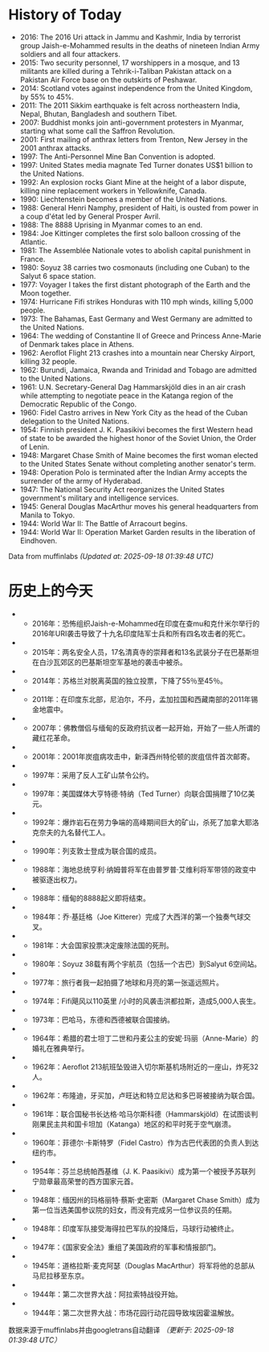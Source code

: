 # History of Today 

- 2016: The 2016 Uri attack in Jammu and Kashmir, India by terrorist group Jaish-e-Mohammed results in the deaths of nineteen Indian Army soldiers and all four attackers.
- 2015: Two security personnel, 17 worshippers in a mosque, and 13 militants are killed during a Tehrik-i-Taliban Pakistan attack on a Pakistan Air Force base on the outskirts of Peshawar.
- 2014: Scotland votes against independence from the United Kingdom, by 55% to 45%.
- 2011: The 2011 Sikkim earthquake is felt across northeastern India, Nepal, Bhutan, Bangladesh and southern Tibet.
- 2007: Buddhist monks join anti-government protesters in Myanmar, starting what some call the Saffron Revolution.
- 2001: First mailing of anthrax letters from Trenton, New Jersey in the 2001 anthrax attacks.
- 1997: The Anti-Personnel Mine Ban Convention is adopted.
- 1997: United States media magnate Ted Turner donates US$1 billion to the United Nations.
- 1992: An explosion rocks Giant Mine at the height of a labor dispute, killing nine replacement workers in Yellowknife, Canada.
- 1990: Liechtenstein becomes a member of the United Nations.
- 1988: General Henri Namphy, president of Haiti, is ousted from power in a coup d'état led by General Prosper Avril.
- 1988: The 8888 Uprising in Myanmar comes to an end.
- 1984: Joe Kittinger completes the first solo balloon crossing of the Atlantic.
- 1981: The Assemblée Nationale votes to abolish capital punishment in France.
- 1980: Soyuz 38 carries two cosmonauts (including one Cuban) to the Salyut 6 space station.
- 1977: Voyager I takes the first distant photograph of the Earth and the Moon together.
- 1974: Hurricane Fifi strikes Honduras with 110 mph winds, killing 5,000 people.
- 1973: The Bahamas, East Germany and West Germany are admitted to the United Nations.
- 1964: The wedding of Constantine II of Greece and Princess Anne-Marie of Denmark takes place in Athens.
- 1962: Aeroflot Flight 213 crashes into a mountain near Chersky Airport, killing 32 people.
- 1962: Burundi, Jamaica, Rwanda and Trinidad and Tobago are admitted to the United Nations.
- 1961: U.N. Secretary-General Dag Hammarskjöld dies in an air crash while attempting to negotiate peace in the Katanga region of the Democratic Republic of the Congo.
- 1960: Fidel Castro arrives in New York City as the head of the Cuban delegation to the United Nations.
- 1954: Finnish president J. K. Paasikivi becomes the first Western head of state to be awarded the highest honor of the Soviet Union, the Order of Lenin.
- 1948: Margaret Chase Smith of Maine becomes the first woman elected to the United States Senate without completing another senator's term.
- 1948: Operation Polo is terminated after the Indian Army accepts the surrender of the army of Hyderabad.
- 1947: The National Security Act reorganizes the United States government's military and intelligence services.
- 1945: General Douglas MacArthur moves his general headquarters from Manila to Tokyo.
- 1944: World War II: The Battle of Arracourt begins.
- 1944: World War II: Operation Market Garden results in the liberation of Eindhoven.

Data from muffinlabs
*(Updated at: 2025-09-18 01:39:48 UTC)*

# 历史上的今天 

- -  2016年：恐怖组织Jaish-e-Mohammed在印度在查mu和克什米尔举行的2016年URI袭击导致了十九名印度陆军士兵和所有四名攻击者的死亡。
- -  2015年：两名安全人员，17名清真寺的崇拜者和13名武装分子在巴基斯坦在白沙瓦郊区的巴基斯坦空军基地的袭击中被杀。
- -  2014年：苏格兰对脱离英国的独立投票，下降了55％至45％。
- -  2011年：在印度东北部，尼泊尔，不丹，孟加拉国和西藏南部的2011年锡金地震中。
- -  2007年：佛教僧侣与缅甸的反政府抗议者一起开始，开始了一些人所谓的藏红花革命。
- -  2001年：2001年炭疽病攻击中，新泽西州特伦顿的炭疽信件首次邮寄。
- -  1997年：采用了反人工矿山禁令公约。
- -  1997年：美国媒体大亨特德·特纳（Ted Turner）向联合国捐赠了10亿美元。
- -  1992年：爆炸岩石在劳力争端的高峰期间巨大的矿山，杀死了加拿大耶洛克奈夫的九名替代工人。
- -  1990年：列支敦士登成为联合国的成员。
- -  1988年：海地总统亨利·纳姆普将军在由普罗普·艾维利将军带领的政变中被驱逐出权力。
- -  1988年：缅甸的8888起义即将结束。
- -  1984年：乔·基廷格（Joe Kitterer）完成了大西洋的第一个独奏气球交叉。
- -  1981年：大会国家投票决定废除法国的死刑。
- -  1980年：Soyuz 38载有两个宇航员（包括一个古巴）到Salyut 6空间站。
- -  1977年：旅行者我一起拍摄了地球和月亮的第一张遥远照片。
- -  1974年：Fifi飓风以110英里 /小时的风袭击洪都拉斯，造成5,000人丧生。
- -  1973年：巴哈马，东德和西德被联合国接纳。
- -  1964年：希腊的君士坦丁二世和丹麦公主的安妮·玛丽（Anne-Marie）的婚礼在雅典举行。
- -  1962年：Aeroflot 213航班坠毁进入切尔斯基机场附近的一座山，炸死32人。
- -  1962年：布隆迪，牙买加，卢旺达和特立尼达和多巴哥被接纳为联合国。
- -  1961年：联合国秘书长达格·哈马尔斯科德（Hammarskjöld）在试图谈判刚果民主共和国卡坦加（Katanga）地区的和平时死于空气崩溃。
- -  1960年：菲德尔·卡斯特罗（Fidel Castro）作为古巴代表团的负责人到达纽约市。
- -  1954年：芬兰总统帕西基维（J. K. Paasikivi）成为第一个被授予苏联列宁勋章最高荣誉的西方国家元首。
- -  1948年：缅因州的玛格丽特·蔡斯·史密斯（Margaret Chase Smith）成为第一位当选美国参议院的妇女，而没有完成另一位参议员的任期。
- -  1948年：印度军队接受海得拉巴军队的投降后，马球行动被终止。
- -  1947年：《国家安全法》重组了美国政府的军事和情报部门。
- -  1945年：道格拉斯·麦克阿瑟（Douglas MacArthur）将军将他的总部从马尼拉移至东京。
- -  1944年：第二次世界大战：阿拉索特战役开始。
- -  1944年：第二次世界大战：市场花园行动花园导致埃因霍温解放。

数据来源于muffinlabs并由googletrans自动翻译
*（更新于: 2025-09-18 01:39:48 UTC）*
